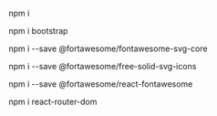 npm i

npm i bootstrap

npm i --save @fortawesome/fontawesome-svg-core

npm i --save @fortawesome/free-solid-svg-icons

npm i --save @fortawesome/react-fontawesome

npm i react-router-dom
